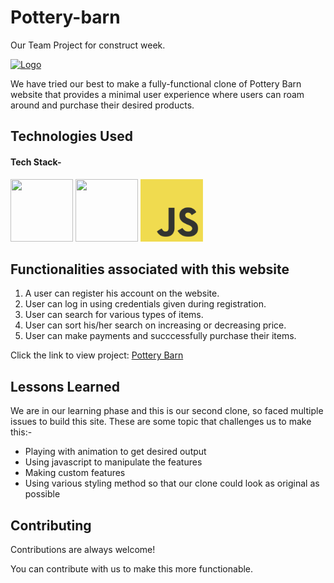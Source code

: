 # Pottery-barn
Our Team  Project for construct week.

<a href="https://ephemeral-liger-c209b7.netlify.app/">![Logo](https://1000logos.net/wp-content/uploads/2021/05/PotteryBarn-logo-500x281.png)</a>

We have tried our best to make a fully-functional clone of Pottery Barn website that provides a minimal user experience where users can roam around and purchase their desired products.

## Technologies Used

#### Tech Stack-

<p float="left">
    <img src="https://cdn.pixabay.com/photo/2017/08/05/11/16/logo-2582748_640.png" width="100" height="100">
    <img src="https://cdn.pixabay.com/photo/2017/08/05/11/16/logo-2582747_640.png" width="100" height="100">
   <img src="https://github.com/voodootikigod/logo.js/raw/master/js.png" width="100" height="100">
 </p>

## Functionalities associated with this website

1. A user can register his account on the website.
2. User can log in using credentials given during registration.
3. User can search for various types of items.
4. User can sort his/her search on increasing or decreasing price.
5. User can make payments and succcessfully purchase their items.

 
 Click the link to view project: 
 <a href="https://ephemeral-liger-c209b7.netlify.app/">Pottery Barn</a>
  
## Lessons Learned

We are in our learning phase and this is our second clone, so faced multiple issues to build this site. These are some topic that challenges us to make this:-
- Playing with animation to get desired output
- Using javascript to manipulate the features
- Making custom features
- Using various styling method so that our clone could look as original as possible

## Contributing

Contributions are always welcome!

You can contribute with us to make this more functionable.

